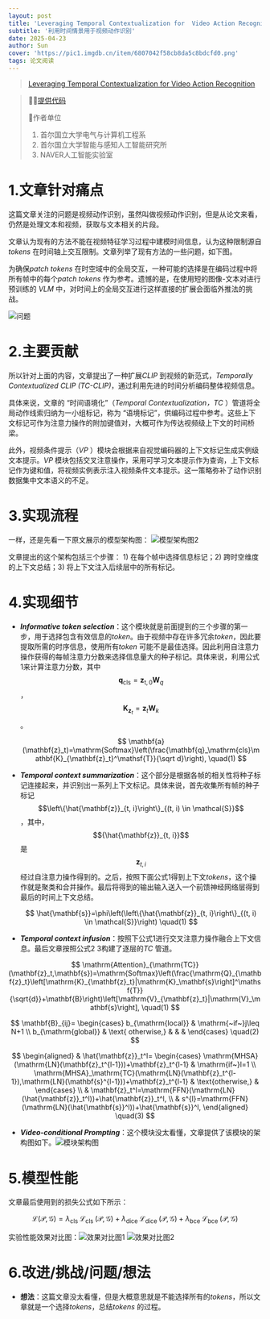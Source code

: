 ```yaml
---
layout: post
title: 'Leveraging Temporal Contextualization for  Video Action Recognition ECCV 2024😊'
subtitle: '利用时间情景用于视频动作识别'
date: 2025-04-23
author: Sun
cover: 'https://pic1.imgdb.cn/item/6807042f58cb8da5c8bdcfd0.png'
tags: 论文阅读
---
```


> [Leveraging Temporal Contextualization for  Video Action Recognition](https://www.ecva.net/papers/eccv_2024/papers_ECCV/papers/03099.pdf)

> 💐💐[提供代码](https://github.com/naver-ai/tc-clip)
> 
> 📌作者单位
> 
> 1. 首尔国立大学电气与计算机工程系
> 2. 首尔国立大学智能与感知人工智能研究所
> 3. NAVER人工智能实验室

# 1.文章针对痛点

这篇文章关注的问题是视频动作识别，虽然叫做视频动作识别，但是从论文来看，仍然是处理文本和视频，获取与文本相关的片段。

文章认为现有的方法不能在视频特征学习过程中建模时间信息，认为这种限制源自*tokens* 在时间轴上交互限制。文章列举了现有方法的一些问题，如下图。

为确保*patch tokens* 在时空域中的全局交互，一种可能的选择是在编码过程中将所有帧中的每个*patch tokens* 作为参考。遗憾的是，在使用短的图像-文本对进行预训练的 *VLM* 中，对时间上的全局交互进行这样直接的扩展会面临外推法的挑战。

![问题](https://pic1.imgdb.cn/item/6807067e58cb8da5c8bddb2b.png)

# 2.主要贡献

所以针对上面的内容，文章提出了一种扩展*CLIP* 到视频的新范式，*Temporally Contextualized CLIP (TC-CLIP)*，通过利用先进的时间分析编码整体视频信息。

具体来说，文章的 “时间语境化”（*Temporal Contextualization，TC* ）管道将全局动作线索归纳为一小组标记，称为 “语境标记”，供编码过程中参考。这些上下文标记可作为注意力操作的附加键值对，大概可作为传达视频级上下文的时间桥梁。

此外，视频条件提示（*VP* ）模块会根据来自视觉编码器的上下文标记生成实例级文本提示。*VP* 模块包括交叉注意操作，采用可学习文本提示作为查询，上下文标记作为键和值，将视频实例表示注入视频条件文本提示。这一策略弥补了动作识别数据集中文本语义的不足。

# 3.实现流程

一样，还是先看一下原文展示的模型架构图：
![模型架构图2](https://pic1.imgdb.cn/item/680721b458cb8da5c8be5c23.png)

文章提出的这个架构包括三个步骤： 1) 在每个帧中选择信息标记；2) 跨时空维度的上下文总结；3) 将上下文注入后续层中的所有标记。

# 4.实现细节

* ***Informative token selection***：这个模块就是前面提到的三个步骤的第一步，用于选择包含有效信息的*token*。由于视频中存在许多冗余*token*，因此要提取所需的时序信息，使用所有*token* 可能不是最佳选择。因此利用自注意力操作获得的每帧注意力分数来选择信息量大的种子标记。具体来说，利用公式1来计算注意力分数，其中$$\mathbf{q}_{\mathrm{cls}}=\mathbf{z}_{\mathrm{t},0}\mathbf{W}_q$$，$$\mathbf{K}_{\mathbf{z}_t}=\mathbf{z}_t\mathbf{W}_k$$。
  
  $$
  \mathbf{a}(\mathbf{z}_t)=\mathrm{Softmax}\left(\frac{\mathbf{q}_\mathrm{cls}\mathbf{K}_{\mathbf{z}_t}^\mathsf{T}}{\sqrt d}\right),	\quad(1)
  $$
* ***Temporal context summarization***：这个部分是根据各帧的相关性将种子标记连接起来，并识别出一系列上下文标记。具体来说，首先收集所有帧的种子标记$$\left\{\hat{\mathbf{z}}_{t, i}\right\}_{(t, i) \in \mathcal{S}}$$，其中，$${\hat{\mathbf{z}}_{t, i}}$$是$${\mathbf{z}}_{t, i}$$经过自注意力操作得到的。之后，按照下面公式1得到上下文*tokens*，这个操作就是聚类和合并操作。最后将得到的输出输入送入一个前馈神经网络层得到最后的时间上下文总结。
  
  $$
  \hat{\mathbf{s}}=\phi\left(\left\{\hat{\mathbf{z}}_{t, i}\right\}_{(t, i) \in \mathcal{S}}\right)	\quad(1)
  $$
* ***Temporal context infusion***：按照下公式1进行交叉注意力操作融合上下文信息。最后文章按照公式2 3构建了逐层的*TC* 管道。

$$
\mathrm{Attention}_{\mathrm{TC}}(\mathbf{z}_t,\mathbf{s})=\mathrm{Softmax}\left(\frac{\mathrm{Q}_{\mathbf{z}_t}\left[\mathrm{K}_{\mathbf{z}_t}|\mathrm{K}_\mathbf{s}\right]^\mathsf{T}}{\sqrt{d}}+\mathbf{B}\right)\left[\mathrm{V}_{\mathbf{z}_t}|\mathrm{V}_\mathbf{s}\right],	\quad(1)
$$

$$
\mathbf{B}_{ij}=
\begin{cases}
b_{\mathrm{local}} & \mathrm{~if~}j\leq N+1 \\
b_{\mathrm{global}} & \text{ otherwise,} & & & 
\end{cases}	\quad(2)
$$

$$
\begin{aligned}
 & \hat{\mathbf{z}}_t^l=
\begin{cases}
\mathrm{MHSA}(\mathrm{LN}(\mathbf{z}_t^{l-1}))+\mathbf{z}_t^{l-1} & \mathrm{if~}l=1 \\
\mathrm{MHSA}_\mathrm{TC}(\mathrm{LN}(\mathbf{z}_t^{l-1}),\mathrm{LN}(\mathbf{s}^{l-1}))+\mathbf{z}_t^{l-1} & \text{otherwise,} & 
\end{cases} \\
 & \mathbf{z}_t^l=\mathrm{FFN}(\mathrm{LN}(\hat{\mathbf{z}}_t^l))+\hat{\mathbf{z}}_t^l, \\
 & s^{l}=\mathrm{FFN}(\mathrm{LN}(\hat{\mathbf{s}}^l))+\hat{\mathbf{s}}^l,
\end{aligned}	\quad(3)
$$

* ***Video-conditional Prompting***：这个模块没太看懂，文章提供了该模块的架构图如下。![模块架构图](https://pic1.imgdb.cn/item/6808550c58cb8da5c8c3c84a.png)

# 5.模型性能

文章最后使用到的损失公式如下所示：

$$
\mathcal{L}(\mathcal{P}, \mathcal{G})=\lambda_{\text {cls }} \mathcal{L}_{\text {cls }}(\mathcal{P}, \mathcal{G})+\lambda_{\text {dice }} \mathcal{L}_{\text {dice }}(\mathcal{P}, \mathcal{G})+\lambda_{\text {bce }} \mathcal{L}_{\text {bce }}(\mathcal{P}, \mathcal{G})
$$

实验性能效果对比图：![效果对比图1](https://pic1.imgdb.cn/item/680854a758cb8da5c8c3c37b.png)
![效果对比图2](https://pic1.imgdb.cn/item/6808554558cb8da5c8c3cb0f.png)

# 6.改进/挑战/问题/想法

* **想法**：这篇文章没太看懂，但是大概意思就是不能选择所有的*tokens*，所以文章就是一个选择*tokens*，总结*tokens* 的过程。

